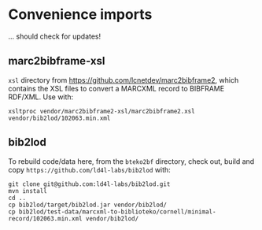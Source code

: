 # Convenience imports

... should check for updates!

## marc2bibframe-xsl

`xsl` directory from <https://github.com/lcnetdev/marc2bibframe2>, which contains the XSL files to convert a MARCXML record to BIBFRAME RDF/XML. Use with:

```
xsltproc vendor/marc2bibframe2-xsl/marc2bibframe2.xsl vendor/bib2lod/102063.min.xml
```

## bib2lod

To rebuild code/data here, from the `bteko2bf` directory, check out, build and copy `https://github.com/ld4l-labs/bib2lod` with:

```
git clone git@github.com:ld4l-labs/bib2lod.git
mvn install
cd ..
cp bib2lod/target/bib2lod.jar vendor/bib2lod/
cp bib2lod/test-data/marcxml-to-biblioteko/cornell/minimal-record/102063.min.xml vendor/bib2lod/
```
